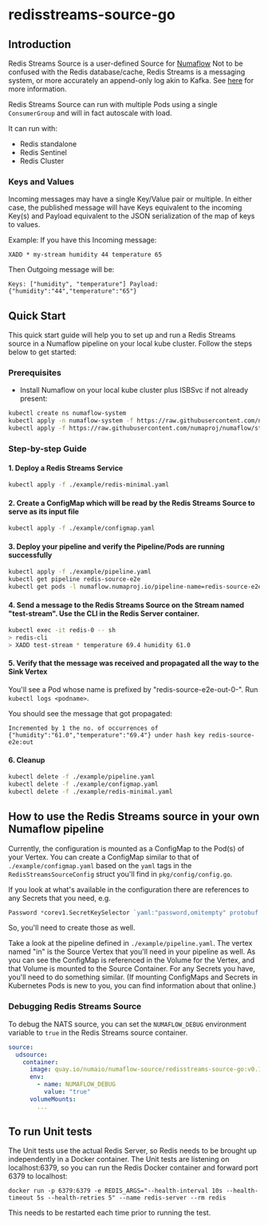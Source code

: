 # redisstreams-source-go

## Introduction
Redis Streams Source is a user-defined Source for [Numaflow](https://numaflow.numaproj.io/)
Not to be confused with the Redis database/cache, Redis Streams is a messaging system, or more accurately an append-only log akin to Kafka.
See [here](https://redis.io/docs/data-types/streams/) for more information.

Redis Streams Source can run with multiple Pods using a single `ConsumerGroup` and will in fact autoscale with load.

It can run with:

- Redis standalone
- Redis Sentinel
- Redis Cluster

### Keys and Values
Incoming messages may have a single Key/Value pair or multiple. In either case, the published message will have Keys equivalent to the incoming Key(s) and Payload equivalent to the JSON serialization of the map of keys to values.

Example:
If you have this Incoming message:

```
XADD * my-stream humidity 44 temperature 65
```

Then Outgoing message will be: 
```
Keys: ["humidity", "temperature"] Payload: {"humidity":"44","temperature":"65"}
```

## Quick Start
This quick start guide will help you to set up and run a Redis Streams source in a Numaflow pipeline on your local kube cluster. Follow the steps below to get started:

### Prerequisites
* Install Numaflow on your local kube cluster plus ISBSvc if not already present:

```bash
kubectl create ns numaflow-system
kubectl apply -n numaflow-system -f https://raw.githubusercontent.com/numaproj/numaflow/stable/config/install.yaml
kubectl apply -f https://raw.githubusercontent.com/numaproj/numaflow/stable/examples/0-isbsvc-jetstream.yaml
```

### Step-by-step Guide

#### 1. Deploy a Redis Streams Service

```bash
kubectl apply -f ./example/redis-minimal.yaml
```

#### 2. Create a ConfigMap which will be read by the Redis Streams Source to serve as its input file

```bash
kubectl apply -f ./example/configmap.yaml
```

#### 3. Deploy your pipeline and verify the Pipeline/Pods are running successfully

```bash
kubectl apply -f ./example/pipeline.yaml
kubectl get pipeline redis-source-e2e
kubectl get pods -l numaflow.numaproj.io/pipeline-name=redis-source-e2e
```

#### 4. Send a message to the Redis Streams Source on the Stream named "test-stream". Use the CLI in the Redis Server container.

```bash
kubectl exec -it redis-0 -- sh
> redis-cli
> XADD test-stream * temperature 69.4 humidity 61.0
```

#### 5. Verify that the message was received and propagated all the way to the Sink Vertex

You'll see a Pod whose name is prefixed by "redis-source-e2e-out-0-". Run `kubectl logs <podname>`.

You should see the message that got propagated:

```
Incremented by 1 the no. of occurrences of {"humidity":"61.0","temperature":"69.4"} under hash key redis-source-e2e:out
```

#### 6. Cleanup

```bash
kubectl delete -f ./example/pipeline.yaml
kubectl delete -f ./example/configmap.yaml
kubectl delete -f ./example/redis-minimal.yaml

```

## How to use the Redis Streams source in your own Numaflow pipeline

Currently, the configuration is mounted as a ConfigMap to the Pod(s) of your Vertex. You can create a ConfigMap similar to that of `./example/configmap.yaml` based on the `yaml` tags in the `RedisStreamsSourceConfig` struct you'll find in `pkg/config/config.go`.

If you look at what's available in the configuration there are references to any Secrets that you need, e.g.

```go
Password *corev1.SecretKeySelector `yaml:"password,omitempty" protobuf:"bytes,5,opt,name=password"
```

So, you'll need to create those as well. 

Take a look at the pipeline defined in `./example/pipeline.yaml`. The vertex named "in" is the Source Vertex that you'll need in your pipeline as well. As you can see the ConfigMap is referenced in the Volume for the Vertex, and that Volume is mounted to the Source Container. For any Secrets you have, you'll need to do something similar. (If mounting ConfigMaps and Secrets in Kubernetes Pods is new to you, you can find information about that online.)

### Debugging Redis Streams Source
To debug the NATS source, you can set the `NUMAFLOW_DEBUG` environment variable to `true` in the Redis Streams source container.
```yaml
source:
  udsource:
    container:
      image: quay.io/numaio/numaflow-source/redisstreams-source-go:v0.1.0
      env:
        - name: NUMAFLOW_DEBUG
          value: "true"
      volumeMounts:
        ...
```


## To run Unit tests
The Unit tests use the actual Redis Server, so Redis needs to be brought up independently in a Docker container. The Unit tests are listening on localhost:6379, so you can run the Redis Docker container and forward port 6379 to localhost:

```
docker run -p 6379:6379 -e REDIS_ARGS="--health-interval 10s --health-timeout 5s --health-retries 5" --name redis-server --rm redis
```

This needs to be restarted each time prior to running the test.